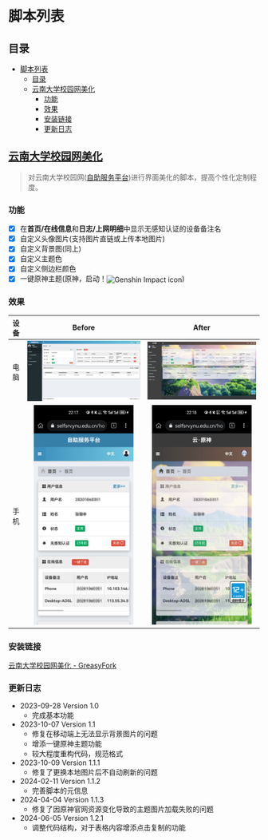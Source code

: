 # 脚本列表

## 目录

* [脚本列表](#脚本列表)
  * [目录](#目录)
  * [云南大学校园网美化](#云南大学校园网美化)
    * [功能](#功能)
    * [效果](#效果)
    * [安装链接](#安装链接)
    * [更新日志](#更新日志)

## [云南大学校园网美化](./YNU-selfsrv-enhance.js)

> 对云南大学校园网([自助服务平台](https://selfsrv.ynu.edu.cn))进行界面美化的脚本，提高个性化定制程度。

### 功能

* [x] 在**首页/在线信息**和**日志/上网明细**中显示无感知认证的设备备注名
* [x] 自定义头像图片(支持图片直链或上传本地图片)
* [x] 自定义背景图(同上)
* [x] 自定义主题色
* [x] 自定义侧边栏颜色
* [x] 一键原神主题(原神，启动！<span style="display: inline-block;"><img src="https://genshin.hoyoverse.com/favicon.ico" alt="Genshin Impact icon" style="height:  1em; vertical-align: middle;"></span>)

### 效果

| 设备 |                                           Before                                           |                                              After                                               |
|:--:|:------------------------------------------------------------------------------------------:|:------------------------------------------------------------------------------------------------:|
| 电脑 |              ![before](../README_IMG/YNU-selfsrv-enhance_Desktop_origin.jpeg)              |              ![after](../README_IMG/YNU-selfsrv-enhance_Desktop_genshin_theme.jpeg)              |
| 手机 | <img src="../README_IMG/YNU-selfsrv-enhance_Mobile_origin.jpg" alt="before" width="200px"> | <img src="../README_IMG/YNU-selfsrv-enhance_Mobile_genshin_theme.jpg" alt="after" width="200px"> |

### 安装链接

[云南大学校园网美化 - GreasyFork](https://greasyfork.org/zh-CN/scripts/476284-云南大学校园网美化)

### 更新日志

* 2023-09-28 Version 1.0
  * 完成基本功能
* 2023-10-07 Version 1.1
  * 修复在移动端上无法显示背景图片的问题
  * 增添一键原神主题功能
  * 较大程度重构代码，规范格式
* 2023-10-09 Version 1.1.1
  * 修复了更换本地图片后不自动刷新的问题
* 2024-02-11 Version 1.1.2
  * 完善脚本的元信息
* 2024-04-04 Version 1.1.3
  * 修复了因原神官网资源变化导致的主题图片加载失败的问题
* 2024-06-05 Version 1.2.1
  * 调整代码结构，对于表格内容增添点击复制的功能
